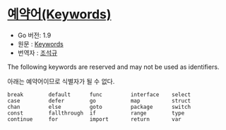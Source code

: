 # [예약어(Keywords)](#keywords)

* Go 버전: 1.9
* 원문 : [Keywords](https://golang.org/ref/spec#Keywords)
* 번역자 : [조석규](@ezaurum)

The following keywords are reserved and may not be used as identifiers.

아래는 예약어이므로 식별자가 될 수 없다.

```
break        default      func         interface    select
case         defer        go           map          struct
chan         else         goto         package      switch
const        fallthrough  if           range        type
continue     for          import       return       var
```
